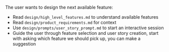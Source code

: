 The user wants to design the next available feature:
- Read `design/high_level_features.md` to understand available features
- Read `design/product_requirements.md` for context
- Use `design/prompts/user_story_prompt.md` to start an interactive session
- Guide the user through feature selection and user story creation, start with asking which feature we should pick up, you can make a suggestion